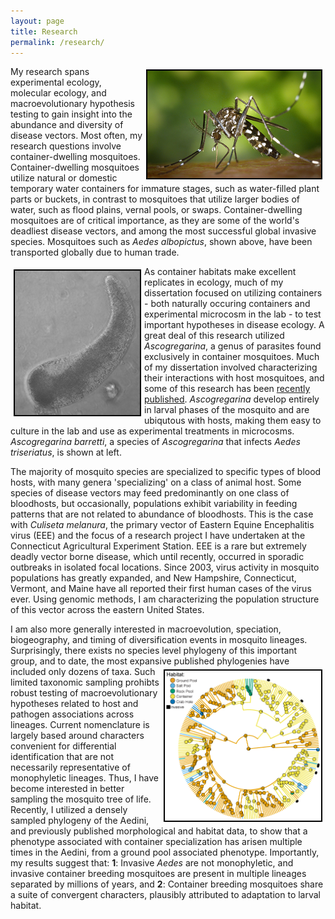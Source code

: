 ```yaml
---
layout: page
title: Research
permalink: /research/
---
```


<img align="right" src="https://github.com/jsoghigian/jsoghigian.github.io/blob/master/aealb_feeding.png?raw=true" style="border:2px solid black;margin:5px 5px 5px 5px"> My research spans experimental ecology, molecular ecology, and macroevolutionary hypothesis testing to gain insight into the abundance and diversity of disease vectors.  Most often, my research questions involve container-dwelling mosquitoes.  Container-dwelling mosquitoes utilize natural or domestic temporary water containers for immature stages, such as water-filled plant parts or buckets, in contrast to mosquitoes that utilize larger bodies of water, such as flood plains, vernal pools, or swaps. Container-dwelling mosquitoes are of critical importance, as they are some of the world's deadliest disease vectors, and among the most successful global invasive species.  Mosquitoes such as *Aedes albopictus*, shown above, have been transported globally due to human trade.  

<img align="left" src="https://github.com/jsoghigian/jsoghigian.github.io/blob/master/asco_bar.jpg?raw=true" style="border:2px solid black;margin:5px 5px 5px 5px">As container habitats make excellent replicates in ecology, much of my dissertation focused on utilizing containers - both naturally occuring containers and experimental microcosm in the lab - to test important hypotheses in disease ecology.  A great deal of this research utilized  *Ascogregarina*, a genus of parasites found exclusively in container mosquitoes.  Much of my dissertation involved characterizing their interactions with host mosquitoes, and some of this research has been [recently published](https://jsoghigian.github.io/publications/). *Ascogregarina* develop entirely in larval phases of the mosquito and are ubiqutous with hosts, making them easy to culture in the lab and use as experimental treatments in microcosms.  *Ascogregarina barretti*, a species of *Ascogregarina* that infects *Aedes triseriatus*, is shown at left.  

The majority of mosquito species are specialized to specific types of blood hosts, with many genera 'specializing' on a class of animal host.  Some species of disease vectors may feed predominantly on one class of bloodhosts, but occasionally, populations exhibit variability in feeding patterns that are not related to abundance of bloodhosts.  This is the case with *Culiseta melanura*, the primary vector of Eastern Equine Encephalitis virus (EEE) and the focus of a research project I have undertaken at the Connecticut Agricultural Experiment Station. EEE is a rare but extremely deadly vector borne disease, which until recently, occurred in sporadic outbreaks in isolated focal locations.  Since 2003, virus activity in mosquito populations has greatly expanded, and New Hampshire, Connecticut, Vermont, and Maine have all reported their first human cases of the virus ever. Using genomic methods, I am characterizing the population structure of this vector across the eastern United States.

I am also more generally interested in macroevolution, speciation, biogeography, and timing of diversification events in mosquito lineages.   Surprisingly, there exists no species level phylogeny of this important group, and to date, the most expansive published phylogenies have included only dozens of taxa. <img align="right" src="https://raw.githubusercontent.com/jsoghigian/jsoghigian.github.io/master/images/ancrecon.png" style="border:2px solid black;margin:5px 5px 5px 5px" height="240" width="250">   Such limited taxonomic sampling prohibts robust testing of macroevolutionary hypotheses related to host and pathogen associations across lineages.  Current nomenclature is largely based around characters convenient for differential identification that are not necessarily representative of monophyletic lineages. Thus, I have become interested in better sampling the mosquito tree of life.  Recently, I utilized a densely sampled phylogeny of the Aedini, and previously published morphological and habitat data, to show that a phenotype associated with container specialization has arisen multiple times in the Aedini, from a ground pool associated phenotype. Importantly, my results suggest that: **1**: Invasive *Aedes* are not monophyletic, and invasive container breeding mosquitoes are present in multiple lineages separated by millions of years, and **2**: Container breeding mosquitoes share a suite of convergent characters, plausibly attributed to adaptation to larval habitat.

[^1]: Soghigian, J. and Livdahl, T.P. Accepted. Differential response to mosquito host sex and parasite dosage suggest mixed dispersal strategies in the parasite Ascogregarina taiwanensis. PloS ONE

[^2]: Soghigian et al. 2017. [A parasite’s modification of host behavior reduces predation on its host.](http://onlinelibrary.wiley.com/doi/10.1002/ece3.2748/full) Ecology and Evolution, 7:1453–1461.
